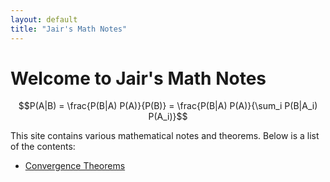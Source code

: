 ```yaml
---
layout: default
title: "Jair's Math Notes"
---
```


# Welcome to Jair's Math Notes

$$P(A|B) = \frac{P(B|A) P(A)}{P(B)} = \frac{P(B|A) P(A)}{\sum_i P(B|A_i) P(A_i)}$$

This site contains various mathematical notes and theorems. Below is a list of the contents:

- [Convergence Theorems](https://jairparra.github.io/MathNotes/convergence_theorems)
